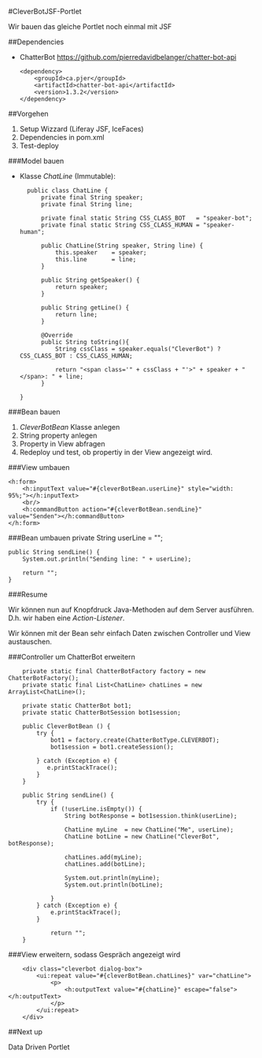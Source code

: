 #CleverBotJSF-Portlet

Wir bauen das gleiche Portlet noch einmal mit JSF


##Dependencies

- ChatterBot https://github.com/pierredavidbelanger/chatter-bot-api

      <dependency>
          <groupId>ca.pjer</groupId>
          <artifactId>chatter-bot-api</artifactId>
          <version>1.3.2</version>
      </dependency>

##Vorgehen

1. Setup Wizzard (Liferay JSF, IceFaces)
1. Dependencies in pom.xml
1. Test-deploy


###Model bauen
- Klasse *ChatLine* (Immutable):

        public class ChatLine {
            private final String speaker;
            private final String line;

            private final static String CSS_CLASS_BOT 	= "speaker-bot";
            private final static String CSS_CLASS_HUMAN = "speaker-human";

            public ChatLine(String speaker, String line) {
                this.speaker 	= speaker;
                this.line 		= line;
            }

            public String getSpeaker() {
                return speaker;
            }

            public String getLine() {
                return line;
            }

            @Override
            public String toString(){
                String cssClass = speaker.equals("CleverBot") ? CSS_CLASS_BOT : CSS_CLASS_HUMAN;

                return "<span class='" + cssClass + "'>" + speaker + "</span>: " + line;
            }

      }


###Bean bauen

1. *CleverBotBean* Klasse anlegen
1. String property anlegen
1. Property in View abfragen
1. Redeploy und test, ob propertiy in der View angezeigt wird.


###View umbauen

    <h:form>
        <h:inputText value="#{cleverBotBean.userLine}" style="width: 95%;"></h:inputText>
        <br/>
        <h:commandButton action="#{cleverBotBean.sendLine}" value="Senden"></h:commandButton>
    </h:form>

###Bean umbauen
    private String userLine = "";

    public String sendLine() {
        System.out.println("Sending line: " + userLine);

        return "";
    }



###Resume

Wir können nun auf Knopfdruck Java-Methoden auf dem Server ausführen. D.h. wir haben eine *Action-Listener*.

Wir können mit der Bean sehr einfach Daten zwischen Controller und View austauschen.


###Controller um ChatterBot erweitern

        private static final ChatterBotFactory factory = new ChatterBotFactory();
        private static final List<ChatLine> chatLines = new ArrayList<ChatLine>();

        private static ChatterBot bot1;
        private static ChatterBotSession bot1session;

        public CleverBotBean () {
            try {
                bot1 = factory.create(ChatterBotType.CLEVERBOT);
                bot1session = bot1.createSession();

            } catch (Exception e) {
               e.printStackTrace();
            }
        }

        public String sendLine() {
            try {
                if (!userLine.isEmpty()) {
                    String botResponse = bot1session.think(userLine);

                    ChatLine myLine  = new ChatLine("Me", userLine);
                    ChatLine botLine = new ChatLine("CleverBot", botResponse);

                    chatLines.add(myLine);
                    chatLines.add(botLine);

                    System.out.println(myLine);
                    System.out.println(botLine);

                }
            } catch (Exception e) {
                e.printStackTrace();
            }

                return "";
        }



###View erweitern, sodass Gespräch angezeigt wird

        <div class="cleverbot dialog-box">
            <ui:repeat value="#{cleverBotBean.chatLines}" var="chatLine">
                <p>
                    <h:outputText value="#{chatLine}" escape="false"></h:outputText>
                </p>
            </ui:repeat>
        </div>



##Next up

Data Driven Portlet
